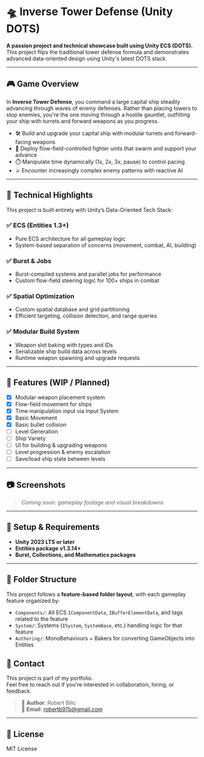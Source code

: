 # 🛸 Inverse Tower Defense (Unity DOTS)

**A passion project and technical showcase built using Unity ECS (DOTS).**  
This project flips the traditional tower defense formula and demonstrates advanced data-oriented design using Unity's latest DOTS stack.

---

## 🎮 Game Overview

In **Inverse Tower Defense**, you command a large capital ship steadily advancing through waves of enemy defenses. Rather than placing towers to stop enemies, you're the one moving through a hostile gauntlet, outfitting your ship with turrets and forward weapons as you progress.

- 🛠️ Build and upgrade your capital ship with modular turrets and forward-facing weapons  
- 🤖 Deploy flow-field-controlled fighter units that swarm and support your advance  
- ⏱️ Manipulate time dynamically (1x, 2x, 3x, pause) to control pacing  
- ⚔️ Encounter increasingly complex enemy patterns with reactive AI  

---

## 🧠 Technical Highlights

This project is built entirely with Unity’s Data-Oriented Tech Stack:

### ✅ ECS (Entities 1.3+)
- Pure ECS architecture for all gameplay logic
- System-based separation of concerns (movement, combat, AI, building)

### ✅ Burst & Jobs
- Burst-compiled systems and parallel jobs for performance
- Custom flow-field steering logic for 100+ ships in combat

### ✅ Spatial Optimization
- Custom spatial database and grid partitioning
- Efficient targeting, collision detection, and range queries

### ✅ Modular Build System
- Weapon slot baking with types and IDs
- Serializable ship build data across levels
- Runtime weapon spawning and upgrade requests

---

## 🚀 Features (WIP / Planned)
- [x] Modular weapon placement system  
- [x] Flow-field movement for ships  
- [x] Time manipulation input via Input System
- [x] Basic Movement
- [x] Basic bullet collision
- [ ] Level Generation  
- [ ] Ship Variety
- [ ] UI for building & upgrading weapons  
- [ ] Level progression & enemy escalation  
- [ ] Save/load ship state between levels  

---

## 📷 Screenshots
> _Coming soon: gameplay footage and visual breakdowns_

---

## 🧪 Setup & Requirements

- **Unity 2023 LTS or later**
- **Entities package v1.3.14+**
- **Burst, Collections, and Mathematics packages**

---

## 📂 Folder Structure



This project follows a **feature-based folder layout**, with each gameplay feature organized by:

- `Components/`: All ECS `IComponentData`, `IBufferElementData`, and tags related to the feature
- `System/`: Systems (`ISystem`, `SystemBase`, etc.) handling logic for that feature
- `Authoring/`: MonoBehaviours + Bakers for converting GameObjects into Entities


## 💬 Contact

This project is part of my portfolio.  
Feel free to reach out if you're interested in collaboration, hiring, or feedback.

> 👤 **Author**: Robert Bilic  
> 📧 **Email**: robertb97b@gmail.com

---

## 📝 License

MIT License
